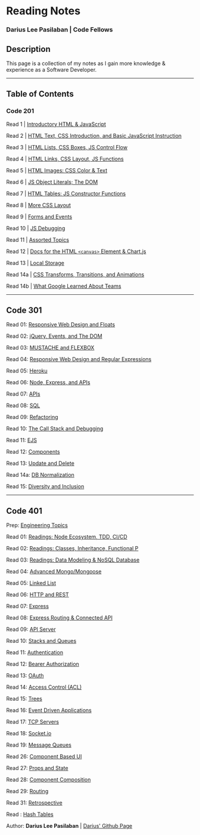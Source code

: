 # Reading Notes

### Darius Lee Pasilaban | Code Fellows

## Description
This page is a collection of my notes as I gain more knowledge & experience as a Software Developer.

---

## Table of Contents

### Code 201

Read 1 \| [Introductory HTML & JavaScript](201/class-01.md)

Read 2 \| [HTML Text, CSS Introduction, and Basic JavaScript Instruction](201/class-02.md)

Read 3 \| [HTML Lists, CSS Boxes, JS Control Flow](201/class-03.md)

Read 4 \| [HTML Links, CSS Layout, JS Functions](201/class-04.md)

Read 5 \| [HTML Images: CSS Color & Text](201/class-05.md)

Read 6 \| [JS Object Literals; The DOM](201/class-06.md)

Read 7 \| [HTML Tables: JS Constructor Functions](201/class-07.md)

Read 8 \| [More CSS Layout](201/class-08.md)

Read 9 \| [Forms and Events](201/class-09.md)

Read 10 \| [JS Debugging](201/class-10.md)

Read 11 \| [Assorted Topics](201/class-11.md)

Read 12 \| [Docs for the HTML `<canvas>` Element & Chart.js](201/class-12.md)

Read 13 \| [Local Storage](201/class-13.md)

Read 14a \| [CSS Transforms, Transitions, and Animations](201/class-14a.md)

Read 14b \| [What Google Learned About Teams](201/class-14b.md)

---

## Code 301

Read 01: [Responsive Web Design and Floats](301/Read-01.md)

Read 02: [jQuery, Events, and The DOM](301/Read-02.md)

Read 03: [MUSTACHE and FLEXBOX](301/Read-03.md)

Read 04: [Responsive Web Design and Regular Expressions](301/Read-04.md)

Read 05: [Heroku](301/Read-05.md)

Read 06: [Node, Express, and APIs](301/Read-06.md)

Read 07: [APIs](301/Read-07.md)

Read 08: [SQL](301/Read-08.md)

Read 09: [Refactoring](301/Read-09.md)

Read 10: [The Call Stack and Debugging](301/Read-10.md)

Read 11: [EJS](301/Read-11.md)

Read 12: [Components](301/Read-12.md)

Read 13: [Update and Delete](301/Read-13.md)

Read 14a: [DB Normalization](301/Read-14a.md)

Read 15: [Diversity and Inclusion](301/Read-15.md)

---

## Code 401

Prep: [Engineering Topics](401/EngineeringTopics.md)

Read 01: [Readings: Node Ecosystem, TDD, CI/CD](401/Class-01.md)

Read 02: [Readings: Classes, Inheritance, Functional P](401/Class-02.md)

Read 03: [Readings: Data Modeling & NoSQL Database](401/Class-03.md)

Read 04: [Advanced Mongo/Mongoose](401/Class-04.md)

Read 05: [Linked List](401/Class-05.md)

Read 06: [HTTP and REST](401/Class-06.md)

Read 07: [Express](401/Class-07.md)

Read 08: [Express Routing & Connected API](401/Class-08.md)

Read 09: [API Server](401/Class-09.md)

Read 10: [Stacks and Queues](401/Class-10.md)

Read 11: [Authentication](401/Class-11.md)

Read 12: [Bearer Authorization](401/Class-12.md)

Read 13: [OAuth](401/Class-13.md)

Read 14: [Access Control (ACL)](401/Class-14.md)

Read 15: [Trees](401/Class-15.md)

Read 16: [Event Driven Applications](401/Class-16.md)

Read 17: [TCP Servers](401/Class-17.md)

Read 18: [Socket.io](401/Class-18.md)

Read 19: [Message Queues](401/Class-19.md)

Read 26: [Component Based UI](401/Class-26.md)

Read 27: [Props and State](401/Class-27.md)

Read 28: [Component Composition](401/Class-28.md)

Read 29: [Routing](401/Class-29.md)

Read 31: [Retrospective](401/Class-31.md)

Read : [Hash Tables](401/Hash-Tables.md)


Author: **Darius Lee Pasilaban** \| [Darius' Github Page](https://github.com/pdariuslee)
